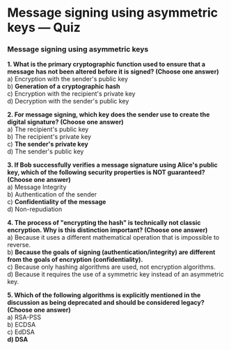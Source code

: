 # Message signing using asymmetric keys — Quiz

### Message signing using asymmetric keys

**1. What is the primary cryptographic function used to ensure that a message has not been altered before it is signed? (Choose one answer)**\
a) Encryption with the sender's public key\
b) **Generation of a cryptographic hash**\
c) Encryption with the recipient's private key\
d) Decryption with the sender's public key

**2. For message signing, which key does the sender use to create the digital signature? (Choose one answer)**\
a) The recipient's public key\
b) The recipient's private key\
c) **The sender's private key**\
d) The sender's public key

**3. If Bob successfully verifies a message signature using Alice's public key, which of the following security properties is NOT guaranteed? (Choose one answer)**\
a) Message Integrity\
b) Authentication of the sender\
c) **Confidentiality of the message**\
d) Non-repudiation

**4. The process of "encrypting the hash" is technically not classic encryption. Why is this distinction important? (Choose one answer)**\
a) Because it uses a different mathematical operation that is impossible to reverse.\
b) **Because the goals of signing (authentication/integrity) are different from the goals of encryption (confidentiality).**\
c) Because only hashing algorithms are used, not encryption algorithms.\
d) Because it requires the use of a symmetric key instead of an asymmetric key.

**5. Which of the following algorithms is explicitly mentioned in the discussion as being deprecated and should be considered legacy? (Choose one answer)**\
a) RSA-PSS\
b) ECDSA\
c) EdDSA\
**d) DSA**
